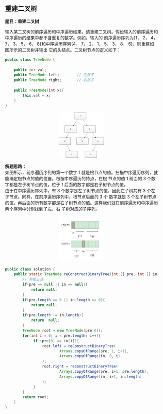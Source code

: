 <link href="markdown.css" rel="stylesheet"></link>

## 重建二叉树
**题目：重建二叉树**    

输入某二叉树的前序遍历和中序遍历结果，请重建二叉树。假设输入的前序遍历和中序遍历的结果中都不含重复的数字。例如，输入的
前序遍历序列为{1， 2， 4， 7， 3， 5， 6， 8}和中序遍历序列{4， 7， 2， 1， 5， 3， 8， 6}，则重建如图所示的二叉树并输出
它的头结点。二叉树节点的定义如下：

```java
public class TreeNode {

    public int val;
    public TreeNode left;        // 左孩子
    public TreeNode right;       // 右孩子

    public TreeNode(int x){
        this.val = x;
    }
}
```
<div align=center><img width="150" height="150" src="../../images/preoblem_7_tree.png"/></div>

**解题思路：**    
如图所示，前序遍历序列的第一个数字 1 就是根节点的值。扫描中序遍历序列，就能确定根节点的值的位置。根据中序遍历的特点，在根
节点的值 1 前面的 3 个数字都是左子树节点的值，位于 1 后面的数字都是右子树节点的值。  
由于在中序遍历序列中，有 3 个数字是左子树节点的值，因此左子树共有 3 个左子节点。同样，在前序遍历序列中，根节点后面的 3 个
数字就是 3 个左子树节点的值，再后面的所有数字都是右子树节点的值。这样我们就在前序遍历和中序遍历两个序列中分别找到了左、右
子树对应的子序列。 
<div align=center><img width="150" height="150" src="../../images/preoblem_7_array.png"/></div>

```java
public class solution {
    public static TreeNode reConstructBinaryTree(int [] pre, int [] in){
        // 判断三连
        if(pre == null || in == null){
            return null;
        }
        if(pre.length == 0 || in.length == 0){
            return null;
        }
        if(pre.length != in.length){
            return  null;
        }
        TreeNode root = new TreeNode(pre[0]);
        for(int i = 0; i < pre.length; i++){
             if (pre[0] == in[i]){
                 root.left = reConstructBinaryTree(
                         Arrays.copyOfRange(pre, 1, i+1),
                         Arrays.copyOfRange(in, 0, i)
                 );
                 root.right = reConstructBinaryTree(
                         Arrays.copyOfRange(pre, i+1, pre.length),
                         Arrays.copyOfRange(in, i+1, in.length)
                 );
             }
        }
        return root;
    }
}


